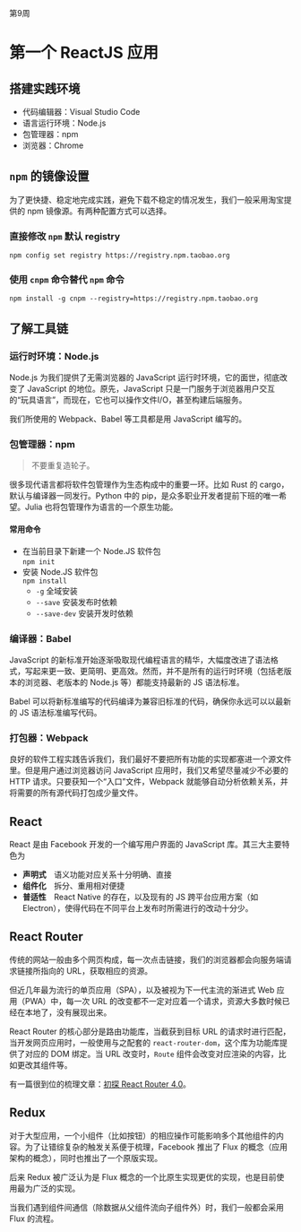 第9周

第一个 ReactJS 应用
=====================

搭建实践环境
-----------
* 代码编辑器：Visual Studio Code
* 语言运行环境：Node.js
* 包管理器：npm
* 浏览器：Chrome

`npm` 的镜像设置
-------
为了更快捷、稳定地完成实践，避免下载不稳定的情况发生，我们一般采用淘宝提供的 npm 镜像源。有两种配置方式可以选择。
### 直接修改 `npm` 默认 registry
```
npm config set registry https://registry.npm.taobao.org
```
### 使用 `cnpm` 命令替代 `npm` 命令
```
npm install -g cnpm --registry=https://registry.npm.taobao.org
```

了解工具链
---------
### 运行时环境：Node.js
Node.js 为我们提供了无需浏览器的 JavaScript 运行时环境，它的面世，彻底改变了 JavaScript 的地位。原先，JavaScript 只是一门服务于浏览器用户交互的“玩具语言”，而现在，它也可以操作文件I/O，甚至构建后端服务。

我们所使用的 Webpack、Babel 等工具都是用 JavaScript 编写的。
### 包管理器：npm
> 不要重复造轮子。

很多现代语言都将软件包管理作为生态构成中的重要一环。比如 Rust 的 cargo，默认与编译器一同发行。Python 中的 pip，是众多职业开发者提前下班的唯一希望。Julia 也将包管理作为语言的一个原生功能。

#### 常用命令
* 在当前目录下新建一个 Node.JS 软件包\
`npm init`
* 安装 Node.JS 软件包\
`npm install`
  * `-g` 全域安装
  * `--save` 安装发布时依赖
  * `--save-dev` 安装开发时依赖

### 编译器：Babel
JavaScript 的新标准开始逐渐吸取现代编程语言的精华，大幅度改进了语法格式，写起来更一致、更简明、更高效。然而，并不是所有的运行时环境（包括老版本的浏览器、老版本的 Node.js 等）都能支持最新的 JS 语法标准。

Babel 可以将新标准编写的代码编译为兼容旧标准的代码，确保你永远可以以最新的 JS 语法标准编写代码。

### 打包器：Webpack
良好的软件工程实践告诉我们，我们最好不要把所有功能的实现都塞进一个源文件里。但是用户通过浏览器访问 JavaScript 应用时，我们又希望尽量减少不必要的 HTTP 请求。只要获知一个“入口”文件，Webpack 就能够自动分析依赖关系，并将需要的所有源代码打包成少量文件。

React
-----
React 是由 Facebook 开发的一个编写用户界面的 JavaScript 库。其三大主要特色为
* **声明式**　语义功能对应关系十分明确、直接
* **组件化**　拆分、重用相对便捷
* **普适性**　React Native 的存在，以及现有的 JS 跨平台应用方案（如 Electron），使得代码在不同平台上发布时所需进行的改动十分少。

React Router
------------
传统的网站一般由多个网页构成，每一次点击链接，我们的浏览器都会向服务端请求链接所指向的 URL，获取相应的资源。

但近几年最为流行的单页应用（SPA），以及被视为下一代主流的渐进式 Web 应用（PWA）中，每一次 URL 的改变都不一定对应着一个请求，资源大多数时候已经在本地了，没有展现出来。

React Router 的核心部分是路由功能库，当截获到目标 URL 的请求时进行匹配，当开发网页应用时，一般使用与之配套的 `react-router-dom`，这个库为功能库提供了对应的 DOM 绑定。当 URL 改变时，`Route` 组件会改变对应渲染的内容，比如更改其组件等。

有一篇很到位的梳理文章：[初探 React Router 4.0](www.jianshu.com/p/e3adc9b5f75c)。

Redux
-----
对于大型应用，一个小组件（比如按钮）的相应操作可能影响多个其他组件的内容。为了让错综复杂的触发关系便于梳理，Facebook 推出了 Flux 的概念（应用架构的概念），同时也推出了一个原版实现。

后来 Redux 被广泛认为是 Flux 概念的一个比原生实现更优的实现，也是目前使用最为广泛的实现。

当我们遇到组件间通信（除数据从父组件流向子组件外）时，我们一般都会采用 Flux 的流程。
